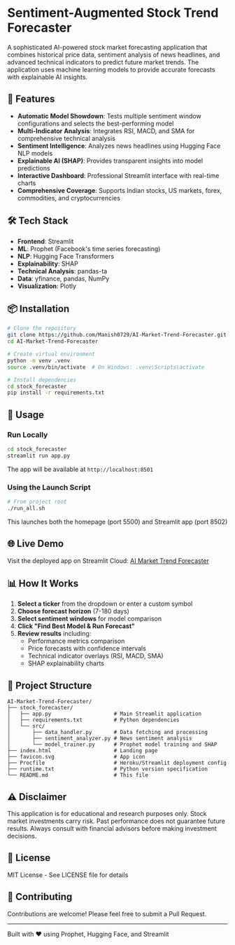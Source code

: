 # Sentiment-Augmented Stock Trend Forecaster

A sophisticated AI-powered stock market forecasting application that combines historical price data, sentiment analysis of news headlines, and advanced technical indicators to predict future market trends. The application uses machine learning models to provide accurate forecasts with explainable AI insights.

## 🚀 Features

* **Automatic Model Showdown**: Tests multiple sentiment window configurations and selects the best-performing model
* **Multi-Indicator Analysis**: Integrates RSI, MACD, and SMA for comprehensive technical analysis
* **Sentiment Intelligence**: Analyzes news headlines using Hugging Face NLP models
* **Explainable AI (SHAP)**: Provides transparent insights into model predictions
* **Interactive Dashboard**: Professional Streamlit interface with real-time charts
* **Comprehensive Coverage**: Supports Indian stocks, US markets, forex, commodities, and cryptocurrencies

## 🛠️ Tech Stack

* **Frontend**: Streamlit
* **ML**: Prophet (Facebook's time series forecasting)
* **NLP**: Hugging Face Transformers
* **Explainability**: SHAP
* **Technical Analysis**: pandas-ta
* **Data**: yfinance, pandas, NumPy
* **Visualization**: Plotly

## 📦 Installation

```bash
# Clone the repository
git clone https://github.com/Manish0729/AI-Market-Trend-Forecaster.git
cd AI-Market-Trend-Forecaster

# Create virtual environment
python -m venv .venv
source .venv/bin/activate  # On Windows: .venv\Scripts\activate

# Install dependencies
cd stock_forecaster
pip install -r requirements.txt
```

## 🎯 Usage

### Run Locally

```bash
cd stock_forecaster
streamlit run app.py
```

The app will be available at `http://localhost:8501`

### Using the Launch Script

```bash
# From project root
./run_all.sh
```

This launches both the homepage (port 5500) and Streamlit app (port 8502)

## 🌐 Live Demo

Visit the deployed app on Streamlit Cloud: [AI Market Trend Forecaster](https://ai-market-trend-forecaster.streamlit.app)

## 📊 How It Works

1. **Select a ticker** from the dropdown or enter a custom symbol
2. **Choose forecast horizon** (7-180 days)
3. **Select sentiment windows** for model comparison
4. **Click "Find Best Model & Run Forecast"**
5. **Review results** including:
   - Performance metrics comparison
   - Price forecasts with confidence intervals
   - Technical indicator overlays (RSI, MACD, SMA)
   - SHAP explainability charts

## 📁 Project Structure

```
AI-Market-Trend-Forecaster/
├── stock_forecaster/
│   ├── app.py                    # Main Streamlit application
│   ├── requirements.txt          # Python dependencies
│   └── src/
│       ├── data_handler.py       # Data fetching and processing
│       ├── sentiment_analyzer.py # News sentiment analysis
│       └── model_trainer.py      # Prophet model training and SHAP
├── index.html                    # Landing page
├── favicon.svg                   # App icon
├── Procfile                      # Heroku/Streamlit deployment config
├── runtime.txt                   # Python version specification
└── README.md                     # This file
```

## ⚠️ Disclaimer

This application is for educational and research purposes only. Stock market investments carry risk. Past performance does not guarantee future results. Always consult with financial advisors before making investment decisions.

## 📄 License

MIT License - See LICENSE file for details

## 🤝 Contributing

Contributions are welcome! Please feel free to submit a Pull Request.

---

Built with ❤️ using Prophet, Hugging Face, and Streamlit

